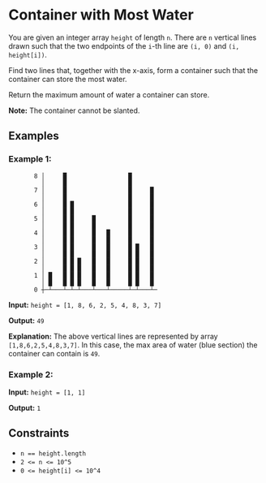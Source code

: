 # Container with Most Water

You are given an integer array `height` of length `n`. There are `n` vertical lines drawn such that the two endpoints of the `i`-th line are `(i, 0)` and `(i, height[i])`.

Find two lines that, together with the x-axis, form a container such that the container can store the most water.

Return the maximum amount of water a container can store.

**Note:** The container cannot be slanted.

## Examples

### Example 1:

```
       8 │     █                 █
         │     █                 █
       7 │     █                 █     █
         │     █                 █     █
       6 │     █ █               █     █
         │     █ █               █     █
       5 │     █ █     █         █     █
         │     █ █     █         █     █
       4 │     █ █     █   █     █     █
         │     █ █     █   █     █     █
       3 │     █ █     █   █     █ █   █
         │     █ █     █   █     █ █   █
       2 │     █ █ █   █   █     █ █   █
         │     █ █ █   █   █     █ █   █
       1 │ █   █ █ █   █   █     █ █   █
         │ █   █ █ █   █   █     █ █   █
       0 ┼─┴───┴─┴─┴───┴───┴─────┴─┴───┴─
```

**Input:** `height = [1, 8, 6, 2, 5, 4, 8, 3, 7]`

**Output:** `49`

**Explanation:** The above vertical lines are represented by array `[1,8,6,2,5,4,8,3,7]`. In this case, the max area of water (blue section) the container can contain is `49`.

### Example 2:

**Input:** `height = [1, 1]`

**Output:** `1`

## Constraints
* `n == height.length`
* `2 <= n <= 10^5`
* `0 <= height[i] <= 10^4`